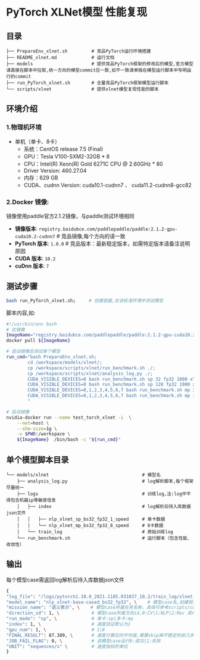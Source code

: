 # PyTorch XLNet模型 性能复现
## 目录
```
├── PrepareEnv_xlnet.sh         # 竞品PyTorch运行环境搭建  
├── README_xlnet.md             # 运行文档  
├── models                      # 提供竞品PyTorch框架的修改后的模型,官方模型请直接在脚本中拉取,统一方向的模型commit应一致,如不一致请单独在模型运行脚本中写明运行的commit  
├── run_PyTorch_xlnet.sh        # 全量竞品PyTorch框架模型运行脚本  
└── scripts/xlnet               # 提供xlnet模型复现性能的脚本
```


## 环境介绍
### 1.物理机环境
- 单机（单卡、8卡）
  - 系统：CentOS release 7.5 (Final)
  - GPU：Tesla V100-SXM2-32GB * 8
  - CPU：Intel(R) Xeon(R) Gold 6271C CPU @ 2.60GHz * 80
  - Driver Version: 460.27.04
  - 内存：629 GB
  - CUDA、cudnn Version: cuda10.1-cudnn7 、 cuda11.2-cudnn8-gcc82

### 2.Docker 镜像:
镜像使用paddle官方2.1.2镜像，与paddle测试环境相同
- **镜像版本**: `registry.baidubce.com/paddlepaddle/paddle:2.1.2-gpu-cuda10.2-cudnn7`   # 竞品镜像,每个方向的请一致
- **PyTorch 版本**: `1.8.0`  # 竞品版本：最新稳定版本，如需特定版本请备注说明原因  
- **CUDA 版本**: `10.2`
- **cuDnn 版本**: `7`


## 测试步骤
```bash
bash run_PyTorch_xlnet.sh;     # 创建容器,在该标准环境中测试模型   
```

脚本内容,如:
```bash
#!/usr/bin/env bash
# 拉镜像
ImageName="registry.baidubce.com/paddlepaddle/paddle:2.1.2-gpu-cuda10.2-cudnn7"
docker pull ${ImageName}

# 启动镜像后测试单个模型
run_cmd="bash PrepareEnv_xlnet.sh;
        cd /workspace/models/xlnet/;
        cp /workspace/scripts/xlnet/run_benchmark.sh ./;
        cp /workspace/scripts/xlnet/analysis_log.py ./;
        CUDA_VISIBLE_DEVICES=0 bash run_benchmark.sh sp 32 fp32 1000 xlnet-base-cased;
        CUDA_VISIBLE_DEVICES=0 bash run_benchmark.sh sp 128 fp32 1000 xlnet-base-cased;
        CUDA_VISIBLE_DEVICES=0,1,2,3,4,5,6,7 bash run_benchmark.sh mp 32 fp32 1000 xlnet-base-cased;
        CUDA_VISIBLE_DEVICES=0,1,2,3,4,5,6,7 bash run_benchmark.sh mp 128 fp32 1000 xlnet-base-cased;
        "

# 启动镜像
nvidia-docker run --name test_torch_xlnet -i  \
    --net=host \
    --shm-size=1g \
    -v $PWD:/workspace \
    ${ImageName}  /bin/bash -c "${run_cmd}"
```


## 单个模型脚本目录
```
└── models/xlnet                                   # 模型名
    ├── analysis_log.py                            # log解析脚本,每个框架尽量统一
    ├── logs                                       # 训练log,注:log中不得包含机器ip等敏感信息
    │   ├── index                                  # log解析后待入库数据json文件
    │   │   ├── nlp_xlnet_sp_bs32_fp32_1_speed     # 单卡数据
    │   │   └── nlp_xlnet_mp_bs32_fp32_8_speed     # 8卡数据
    │   └── train_log                              # 原始训练log
    └── run_benchmark.sh                           # 运行脚本（包含性能、收敛性）
```
## 输出

每个模型case需返回log解析后待入库数据json文件

```bash
{
"log_file": "/logs/pytorch1.10.0_2021.1105.031037_10.2/train_log/xlnet-base-cased_sp_bs32_fp32_1", \    # log 目录,创建规范见PrepareEnv.sh
"model_name": "nlp_xlnet-base-cased_bs32_fp32", \    # 模型case名,创建规范:repoName_模型名_bs${bs_item}_${fp_item} 如:clas_MobileNetv1_bs32_fp32
"mission_name": "语义表示", \    # 模型case所属任务名称，具体可参考scripts/config.ini
"direction_id": 1, \            # 模型case所属方向id,0:CV|1:NLP|2:Rec 具体可参考benchmark/scripts/config.ini
"run_mode": "sp", \             # 单卡:sp|多卡:mp
"index": 1, \                   # 速度验证默认为1
"gpu_num": 1, \                 # 1|8
"FINAL_RESULT": 87.389, \       # 速度计算后的平均值,需要skip掉不稳定的前几步值
"JOB_FAIL_FLAG": 0, \           # 该模型case运行0:成功|1:失败
"UNIT": "sequences/s" \         # 速度指标的单位
}
```
